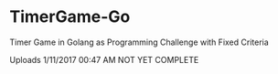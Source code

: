 # TimerGame-Go
Timer Game in Golang as Programming Challenge with Fixed Criteria

Uploads
1/11/2017 00:47 AM NOT YET COMPLETE
